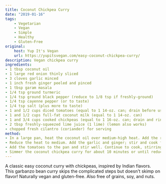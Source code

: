 ```yaml
---
title: Coconut Chickpea Curry
date: "2019-01-16"
tags: 
    - Vegetarian
    - Vegan
    - Simple
    - Healthy
    - Gluten-Free
original: 
    host: Yup It's Vegan
    url: https://yupitsvegan.com/easy-coconut-chickpea-curry/
description: Vegan chickpea curry
ingredients:
- 1 tbsp coconut oil
- 1 large red onion thinly sliced
- 3 cloves garlic minced
- 1 inch fresh ginger peeled and pinced
- 1 tbsp garam masala
- 1/4 tsp ground turmeric
- 1/4 tsp ground black pepper (reduce to 1/8 tsp if freshly-ground)
- 1/4 tsp cayenne pepper (or to taste)
- 1/4 tsp salt (plus more to taste)
- 1 and 1/2 cups diced tomatoes (equal to 1 14-oz. can; drain before using)
- 1 and 1/2 cups full-fat coconut milk (equal to 1 14-oz. can)
- 1 and 3/4 cups cooked chickpeas (equal to 1 16-oz. can; drain and rinse  before using)
- 2 tbsp freshly-squeezed lime juice (1 lime) (lemon also works)
- chopped fresh cilantro (coriander) for serving
method:
- In a large pan, heat the coconut oil over medium-high heat. Add the red onion with a pinch of salt. Cook, stirring frequently, until the onion is softened and starting to brown.
- Reduce the heat to medium. Add the garlic and ginger; stir and cook for 60 seconds or until fragrant. Stir in the garam masala, turmeric, black pepper, cayenne pepper, and salt. Cook for 30 seconds more to toast the spices.
- Add the tomatoes to the pan and stir well. Continue to cook, stirring occasionally, for about 3-5 minutes or until the tomatoes are starting to break down and dry up a little bit. Stir in the coconut milk and chickpeas. Bring the mixture to a boil, then reduce the heat to medium-low.
- Simmer the coconut chickpea curry for about 10 minutes or until reduced slightly. Stir in the fresh lime juice. Season to taste with additional salt (I used about another 1/2 teaspoon at this point). Serve hot, over rice or other accompaniments of choice, and garnished with chopped fresh cilantro.
---
```


A classic easy coconut curry with chickpeas, inspired by Indian flavors. This garbanzo bean curry skips the complicated steps but doesn't skimp on flavor! Naturally vegan and gluten-free. Also free of grains, soy, and nuts.
